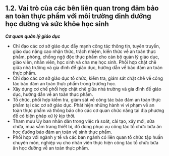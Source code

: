 ## 1.2. Vai trò của các bên liên quan trong đảm bảo an toàn thực phẩm với môi trường dinh dưỡng học đường và sức khỏe học sinh

***Cơ quan quản lý giáo dục*** 
- Chỉ đạo các cơ sở giáo dục đẩy mạnh công tác thông tin, tuyên truyền, giáo dục nâng cao nhận thức, trách nhiệm, kiến thức về an toàn thực phẩm, phòng, chống ngộ độc thực phẩm cho cán bộ quản lý giáo dục, giáo viên, nhân viên, học sinh và cha mẹ học sinh. Phối hợp chặt chẽ giữa nhà trường và gia đình để giáo dục, hướng dẫn về bảo đảm an toàn thực phẩm.
- Chỉ đạo các cơ sở giáo dục tổ chức, kiểm tra, giám sát chặt chẽ về công tác bảo đảm an toàn thực phẩm trong trường học.
- Xây dựng cơ chế phối hợp chặt chẽ giữa nhà trường và gia đình để giáo dục, hướng dẫn về an toàn thực phẩm.
- Tổ chức, phối hợp kiểm tra, giám sát về công tác bảo đảm an toàn thực phẩm tại các cơ sở giáo dục. Phát hiện những hành vi vi phạm về an toàn thực phẩm và thông báo cho các cơ quan chức năng tại địa phương để có biện pháp xử lý kịp thời.
- Tham mưu Ủy ban nhân dân trong việc rà soát, cải tạo, xây mới, sửa chữa, mua sắm trang thiết bị, đồ dùng phục vụ công tác tổ chức bữa ăn học đường bảo đảm an toàn vệ sinh thực phẩm.
- Phối hợp với ngành y tế và các ban ngành có liên quan tổ chức tập huấn chuyên môn, nghiệp vụ cho nhân viên thực hiện công tác tổ chức bữa ăn học đường về an toàn thực phẩm.